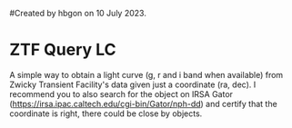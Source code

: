 #Created by hbgon on 10 July 2023.


ZTF Query LC
=======

A simple way to obtain a light curve (g, r and i band when available) from Zwicky Transient Facility's data given just a coordinate (ra, dec). I recommend you to also search for the object on IRSA Gator (https://irsa.ipac.caltech.edu/cgi-bin/Gator/nph-dd) and certify that the coordinate is right, there could be close by objects.
